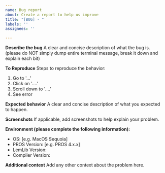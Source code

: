 ```yaml
---
name: Bug report
about: Create a report to help us improve
title: "[BUG] - "
labels: ''
assignees: ''

---
```


**Describe the bug**
A clear and concise description of what the bug is. (please do NOT simply dump entire terminal message, break it down and explain each bit)

**To Reproduce**
Steps to reproduce the behavior:
1. Go to '...'
2. Click on '....'
3. Scroll down to '....'
4. See error

**Expected behavior**
A clear and concise description of what you expected to happen.

**Screenshots**
If applicable, add screenshots to help explain your problem.

**Environment (please complete the following information):**
 - OS: [e.g. MacOS Sequoia]
 - PROS Version: [e.g. PROS 4.x.x]
 - LemLib Version: 
 - Compiler Version:

**Additional context**
Add any other context about the problem here.
